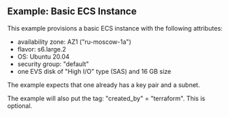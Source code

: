 ## Example: Basic ECS Instance

This example provisions a basic ECS instance with the following attributes:
- availability zone: AZ1 ("ru-moscow-1a")
- flavor: s6.large.2
- OS: Ubuntu 20.04
- security group: "default"
- one EVS disk of "High I/O" type (SAS) and 16 GB size

The example expects that one already has a key pair and a subnet.  

The example will also put the tag: "created_by" = "terraform". This is optional.
